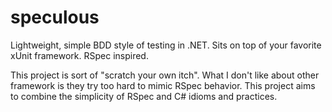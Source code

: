 speculous
=========

Lightweight, simple BDD style of testing in .NET. Sits on top of your favorite xUnit framework. RSpec inspired.

This project is sort of "scratch your own itch". What I don't like about other framework is they try too hard to mimic RSpec behavior. This project aims to combine the simplicity of RSpec and C# idioms and practices.
